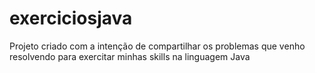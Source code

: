 # exerciciosjava
Projeto criado com a intenção de compartilhar os problemas que venho resolvendo para exercitar minhas skills na linguagem Java
